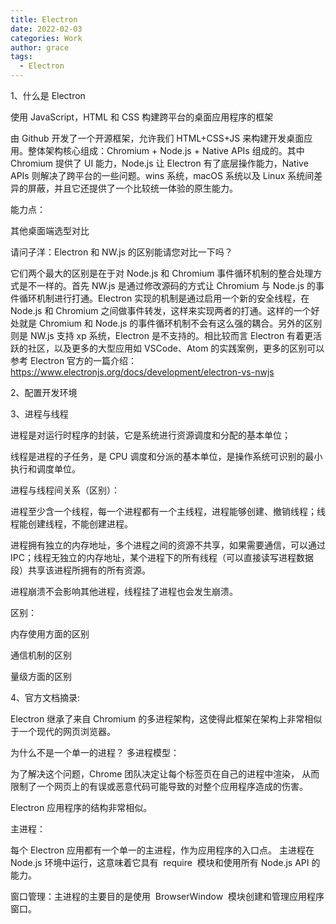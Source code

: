 ```yaml
---
title: Electron
date: 2022-02-03
categories: Work
author: grace
tags:
  - Electron
---
```


1、什么是 Electron

使用 JavaScript，HTML 和 CSS 构建跨平台的桌面应用程序的框架

由 Github 开发了一个开源框架，允许我们 HTML+CSS+JS 来构建开发桌面应用。整体架构核心组成：Chromium + Node.js + Native APIs 组成的。其中 Chromium 提供了 UI 能力，Node.js 让 Electron 有了底层操作能力，Native APIs 则解决了跨平台的一些问题。wins 系统，macOS 系统以及 Linux 系统间差异的屏蔽，并且它还提供了一个比较统一体验的原生能力。

能力点：

其他桌面端选型对比

请问子洋：Electron 和 NW.js 的区别能请您对比一下吗？

它们两个最大的区别是在于对 Node.js 和 Chromium 事件循环机制的整合处理方式是不一样的。首先 NW.js 是通过修改源码的方式让 Chromium 与 Node.js 的事件循环机制进行打通。Electron 实现的机制是通过启用一个新的安全线程，在 Node.js 和 Chromium 之间做事件转发，这样来实现两者的打通。这样的一个好处就是 Chromium 和 Node.js 的事件循环机制不会有这么强的耦合。另外的区别则是 NW.js 支持 xp 系统，Electron 是不支持的。相比较而言 Electron 有着更活跃的社区，以及更多的大型应用如 VSCode、Atom 的实践案例，更多的区别可以参考 Electron 官方的一篇介绍：https://www.electronjs.org/docs/development/electron-vs-nwjs

2、配置开发环境

3、进程与线程

进程是对运行时程序的封装，它是系统进行资源调度和分配的基本单位；

线程是进程的子任务，是 CPU 调度和分派的基本单位，是操作系统可识别的最小执行和调度单位。

进程与线程间关系（区别）：

进程至少含一个线程，每一个进程都有一个主线程，进程能够创建、撤销线程；线程能创建线程，不能创建进程。

进程拥有独立的内存地址，多个进程之间的资源不共享，如果需要通信，可以通过 IPC；线程无独立的内存地址，某个进程下的所有线程（可以直接读写进程数据段）共享该进程所拥有的所有资源。

进程崩溃不会影响其他进程，线程挂了进程也会发生崩溃。

区别：

内存使用方面的区别

通信机制的区别

量级方面的区别

4、官方文档摘录:

Electron 继承了来自 Chromium 的多进程架构，这使得此框架在架构上非常相似于一个现代的网页浏览器。

为什么不是一个单一的进程？
多进程模型：

为了解决这个问题，Chrome 团队决定让每个标签页在自己的进程中渲染， 从而限制了一个网页上的有误或恶意代码可能导致的对整个应用程序造成的伤害。

Electron 应用程序的结构非常相似。

主进程：

每个 Electron 应用都有一个单一的主进程，作为应用程序的入口点。 主进程在 Node.js 环境中运行，这意味着它具有  require  模块和使用所有 Node.js API 的能力。

窗口管理：主进程的主要目的是使用  BrowserWindow  模块创建和管理应用程序窗口。

